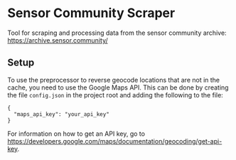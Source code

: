 # Sensor Community Scraper
Tool for scraping and processing data from the sensor community archive: https://archive.sensor.community/

## Setup
To use the preprocessor to reverse geocode locations that are not in the cache, you need to use the Google Maps API. This can be done by creating the file ```config.json``` in the project root and adding the following to the file:

```
{
  "maps_api_key": "your_api_key"
}
```
For information on how to get an API key, go to https://developers.google.com/maps/documentation/geocoding/get-api-key.
